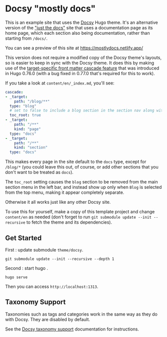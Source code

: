 # Docsy "mostly docs"


This is an example site that uses the [Docsy](https://docsy.dev) Hugo theme.  It's an alternative version of the ["just the docs"](https://github.com/lisaFC/justdocs/) site that uses a documentation page as its home page, which each section also being documentation, rather than starting from `/docs/`.

You can see a preview of this site at https://mostlydocs.netlify.app/

This version does not require a modified copy of the Docsy theme's layouts, so is easier to keep in sync with the Docsy theme. It does this by making use of the [target-specific front matter cascade feature](https://gohugo.io/content-management/front-matter/#front-matter-cascade) that was introduced in Hugo 0.76.0 (with a bug fixed in 0.77.0 that's required for this to work).

If you take a look at `content/en/_index.md`, you'll see:

```yaml
cascade:
- _target:
    path: "/blog/**"
  type: "blog"
  # set to false to include a blog section in the section nav along with docs
  toc_root: true
- _target:
    path: "/**"
    kind: "page"
  type: "docs"
- _target:
    path: "/**"
    kind: "section"
  type: "docs"
```

This makes every page in the site default to the `docs` type, except for `/blog/*` (you could leave this out, of course, or add other sections that you don't want to be treated as `docs`).

The `toc_root` setting causes the `blog` section to be removed from the main section menu in the left bar, and instead show up only when `Blog` is selected from the top menu, making it appear completely separate.

Otherwise it all works just like any other Docsy site.

To use this for yourself, make a copy of this template project and change `content/en` as needed (don't forget to run `git submodule update --init --recursive` to fetch the theme and its dependencies).

## Get Started

First : update submodule `theme/docsy`.
```shell
git submodule update --init --recursive --depth 1
```
Second : start hugo .
```shell
hugo serve
```

Then you can access `http://localhost:1313`.
## Taxonomy Support

Taxonomies such as tags and categories work in the same way as they do with Docsy.  They are disabled by default. 

See the [Docsy taxonomy support](https://www.docsy.dev/docs/adding-content/taxonomy/) documentation for instructions.
